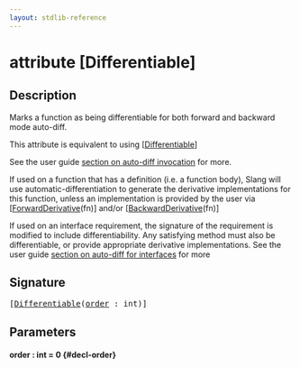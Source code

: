 ```yaml
---
layout: stdlib-reference
---
```


# attribute [Differentiable]

## Description

Marks a function as being differentiable for both
forward and backward mode auto-diff.

This attribute is equivalent to using <span class='code'>[<a href="/stdlib-reference/attributes/differentiable-0">Differentiable</a>]</span>

See the user guide [section on auto-diff invocation](https://shader-slang.org/slang/user-guide/autodiff.html#invoking-auto-diff-in-slang) for more.

If used on a function that has a definition (i.e. a function body), Slang will use
automatic-differentiation to generate the derivative implementations for this function,
unless an implementation is provided by the user via <span class='code'>[<a href="/stdlib-reference/attributes/forwardderivative-07">ForwardDerivative</a>(fn)]</span> and/or <span class='code'>[<a href="/stdlib-reference/attributes/backwardderivative-08">BackwardDerivative</a>(fn)]</span>

If used on an interface requirement, the signature of the requirement is modified to
include differentiability. Any satisfying method must also be differentiable,
or provide appropriate derivative implementations.
See the user guide [section on auto-diff for interfaces](https://shader-slang.org/slang/user-guide/autodiff.html##using-auto-diff-with-interface-requirements-and-interface-types) for more


## Signature

<pre>
[<a href="/stdlib-reference/attributes/differentiable-0">Differentiable</a>(<a href="/stdlib-reference/attributes/differentiable-0#decl-order" class="code_param">order</a> : <span class="code_keyword">int</span>)]
</pre>

## Parameters

#### order  : int = 0 {#decl-order}


